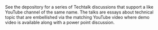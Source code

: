 See the depository for a series of Techtalk discussions that support a like YouTube channel of the same name. The talks are essays about technical topic that are embellished via the matching YouTube video where demo video is available along with a power point discussion.
